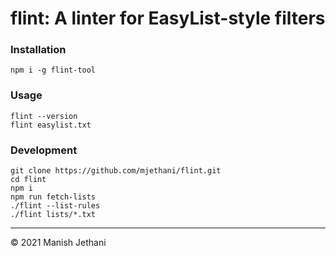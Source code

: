 # flint: A linter for EasyList-style filters

### Installation

```
npm i -g flint-tool
```

### Usage

```
flint --version
flint easylist.txt
```

### Development

```
git clone https://github.com/mjethani/flint.git
cd flint
npm i
npm run fetch-lists
./flint --list-rules
./flint lists/*.txt
```

---

&copy; 2021 Manish Jethani
